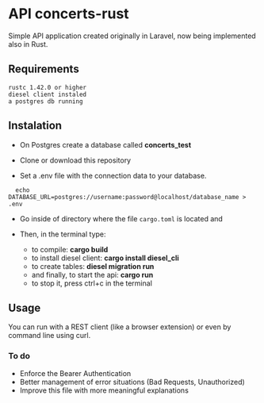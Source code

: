 # API concerts-rust
Simple API application created originally in Laravel, now being implemented also in Rust. 

## Requirements
    rustc 1.42.0 or higher
    diesel client instaled 
    a postgres db running

## Instalation
* On Postgres create a database called **concerts_test**

* Clone or download this repository

* Set a .env file with the connection data to your database. 
```
  echo DATABASE_URL=postgres://username:password@localhost/database_name > .env
```

* Go inside of directory where the file `cargo.toml` is located and

* Then, in the terminal type:
    * to compile: **cargo build**
    * to install diesel client: **cargo install diesel_cli**
    * to create tables: **diesel migration run**
    * and finally, to start the api: **cargo run**
    * to stop it, press ctrl+c in the terminal

## Usage
You can run with a REST client (like a browser extension) or even by command line using curl.

### To do 
* Enforce the Bearer Authentication
* Better management of error situations (Bad Requests, Unauthorized)
* Improve this file with more meaningful explanations
